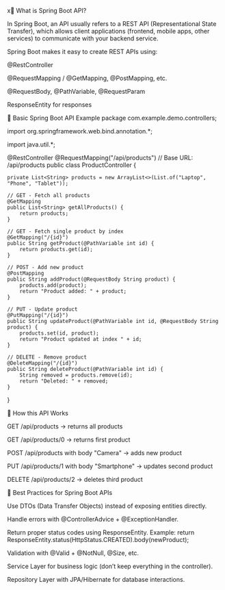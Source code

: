 x🔹 What is Spring Boot API?

In Spring Boot, an API usually refers to a REST API (Representational State Transfer), which allows client applications (frontend, mobile apps, other services) to communicate with your backend service.

Spring Boot makes it easy to create REST APIs using:

@RestController

@RequestMapping / @GetMapping, @PostMapping, etc.

@RequestBody, @PathVariable, @RequestParam

ResponseEntity for responses

🔹 Basic Spring Boot API Example
package com.example.demo.controllers;

import org.springframework.web.bind.annotation.*;

import java.util.*;

@RestController
@RequestMapping("/api/products")  // Base URL: /api/products
public class ProductController {

    private List<String> products = new ArrayList<>(List.of("Laptop", "Phone", "Tablet"));

    // GET - Fetch all products
    @GetMapping
    public List<String> getAllProducts() {
        return products;
    }

    // GET - Fetch single product by index
    @GetMapping("/{id}")
    public String getProduct(@PathVariable int id) {
        return products.get(id);
    }

    // POST - Add new product
    @PostMapping
    public String addProduct(@RequestBody String product) {
        products.add(product);
        return "Product added: " + product;
    }

    // PUT - Update product
    @PutMapping("/{id}")
    public String updateProduct(@PathVariable int id, @RequestBody String product) {
        products.set(id, product);
        return "Product updated at index " + id;
    }

    // DELETE - Remove product
    @DeleteMapping("/{id}")
    public String deleteProduct(@PathVariable int id) {
        String removed = products.remove(id);
        return "Deleted: " + removed;
    }
}

🔹 How this API Works

GET /api/products → returns all products

GET /api/products/0 → returns first product

POST /api/products with body "Camera" → adds new product

PUT /api/products/1 with body "Smartphone" → updates second product

DELETE /api/products/2 → deletes third product

🔹 Best Practices for Spring Boot APIs

Use DTOs (Data Transfer Objects) instead of exposing entities directly.

Handle errors with @ControllerAdvice + @ExceptionHandler.

Return proper status codes using ResponseEntity.
Example: return ResponseEntity.status(HttpStatus.CREATED).body(newProduct);

Validation with @Valid + @NotNull, @Size, etc.

Service Layer for business logic (don’t keep everything in the controller).

Repository Layer with JPA/Hibernate for database interactions.